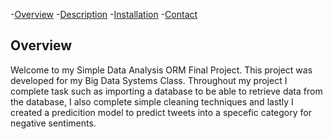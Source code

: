 -[Overview](#overview)
-[Description](#Description)
-[Installation](#Installation)
-[Contact](#Contact)

## Overview
Welcome to my Simple Data Analysis ORM Final Project. This project was developed for my Big Data Systems Class. Throughout my project I complete task such as importing a database to be able
to retrieve data from the database, I also complete simple cleaning techniques and lastly I created a predicition model to predict tweets into a specefic category for negative sentiments.

